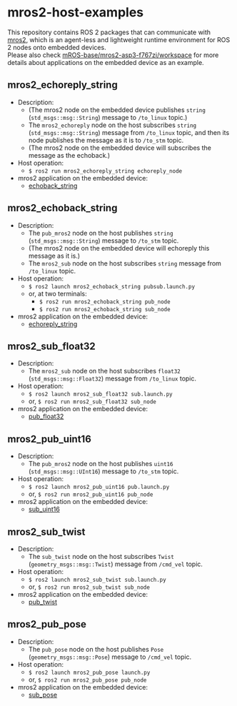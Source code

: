 # mros2-host-examples

This repository contains ROS 2 packages that can communicate with [mros2](https://github.com/mROS-base/mros2), which is an agent-less and lightweight runtime environment for ROS 2 nodes onto embedded devices.  
Please also check [mROS-base/mros2-asp3-f767zi/workspace](https://github.com/mROS-base/mros2-asp3-f767zi/tree/main/workspace) for more details about applications on the embedded device as an example.

## mros2_echoreply_string

- Description:
  - (The mros2 node on the embedded device publishes `string` (`std_msgs::msg::String`) message to `/to_linux` topic.)
  - The `mros2_echoreply` node on the host subscribes `string` (`std_msgs::msg::String`) message from `/to_linux` topic, and then its node publishes the message as it is to `/to_stm` topic.
  - (The mros2 node on the embedded device will subscribes the message as the echoback.)
- Host operation:
  - `$ ros2 run mros2_echoreply_string echoreply_node`
- mros2 application on the embedded device:
  - [echoback_string](https://github.com/mROS-base/mros2-asp3-f767zi/tree/main/workspace/echoback_string)

## mros2_echoback_string

- Description:
  - The `pub_mros2` node on the host publishes `string` (`std_msgs::msg::String`) message to `/to_stm` topic.
  - (The mros2 node on the embedded device will echoreply this message as it is.)
  - The `mros2_sub` node on the host subscribes `string` message from `/to_linux` topic.
- Host operation:
  - `$ ros2 launch mros2_echoback_string pubsub.launch.py`
  - or, at two terminals:
    - `$ ros2 run mros2_echoback_string pub_node`
    - `$ ros2 run mros2_echoback_string sub_node`
- mros2 application on the embedded device:
  - [echoreply_string](https://github.com/mROS-base/mros2-asp3-f767zi/tree/main/workspace/echoreply_string)

## mros2_sub_float32

- Description:
  - The `mros2_sub` node on the host subscribes `float32` (`std_msgs::msg::Float32`) message from `/to_linux` topic.
- Host operation:
  - `$ ros2 launch mros2_sub_float32 sub.launch.py`
  - or, `$ ros2 run mros2_sub_float32 sub_node`
- mros2 application on the embedded device:
  - [pub_float32](https://github.com/mROS-base/mros2-asp3-f767zi/tree/main/workspace/pub_float32)

## mros2_pub_uint16

- Description:
  - The `pub_mros2` node on the host publishes `uint16` (`std_msgs::msg::UInt16`) message to `/to_stm` topic.
- Host operation:
  - `$ ros2 launch mros2_pub_uint16 pub.launch.py`
  - or, `$ ros2 run mros2_pub_uint16 pub_node`
- mros2 application on the embedded device:
  - [sub_uint16](https://github.com/mROS-base/mros2-asp3-f767zi/tree/main/workspace/sub_uint16)

## mros2_sub_twist

- Description:
  - The `sub_twist` node on the host subscribes `Twist` (`geometry_msgs::msg::Twist`) message from `/cmd_vel` topic.
- Host operation:
  - `$ ros2 launch mros2_sub_twist sub.launch.py`
  - or, `$ ros2 run mros2_sub_twist sub_node`
- mros2 application on the embedded device:
  - [pub_twist](https://github.com/mROS-base/mros2-asp3-f767zi/tree/main/workspace/pub_twist)

## mros2_pub_pose

- Description:
  - The `pub_pose` node on the host publishes `Pose` (`geometry_msgs::msg::Pose`) message to `/cmd_vel` topic.
- Host operation:
  - `$ ros2 launch mros2_pub_pose launch.py`
  - or, `$ ros2 run mros2_pub_pose pub_node`
- mros2 application on the embedded device:
  - [sub_pose](https://github.com/mROS-base/mros2-asp3-f767zi/tree/main/workspace/sub_pose)
